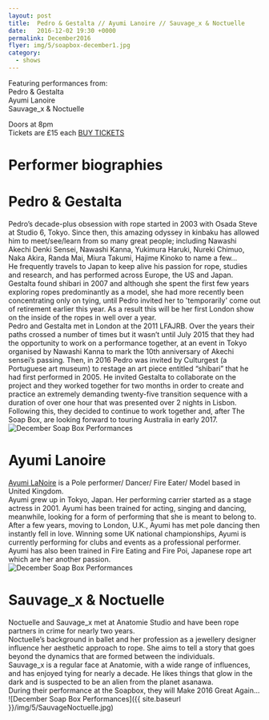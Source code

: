 ```yaml
---
layout: post
title:  Pedro & Gestalta // Ayumi Lanoire // Sauvage_x & Noctuelle
date:   2016-12-02 19:30 +0000
permalink: December2016
flyer: img/5/soapbox-december1.jpg
category:
  - shows
---
```


Featuring performances from:<br>
Pedro & Gestalta<br>
Ayumi Lanoire<br>
Sauvage_x & Noctuelle

Doors at 8pm<br>
Tickets are £15 each [BUY TICKETS](https://www.tickettailor.com/checkout/view-event/id/72867/chk/df4c)

# Performer biographies

# Pedro & Gestalta

Pedro’s decade-plus obsession with rope started in 2003 with Osada Steve at Studio 6, Tokyo. Since then, this amazing odyssey in kinbaku has allowed him to meet/see/learn from so many great people; including Nawashi Akechi Denki Sensei, Nawashi Kanna, Yukimura Haruki, Nureki Chimuo, Naka Akira, Randa Mai, Miura Takumi, Hajime Kinoko to name a few...<br>
He frequently travels to Japan to keep alive his passion for rope, studies and research, and has performed across Europe, the US and Japan.<br>
Gestalta found shibari in 2007 and although she spent the first few years exploring ropes predominantly as a model, she had more recently been concentrating only on tying, until Pedro invited her to 'temporarily' come out of retirement earlier this year. As a result this will be her first London show on the inside of the ropes in well over a year.<br>
Pedro and Gestalta met in London at the 2011 LFAJRB. Over the years their paths crossed a number of times but it wasn’t until July 2015 that they had the opportunity to work on a performance together, at an event in Tokyo organised by Nawashi Kanna to mark the 10th anniversary of Akechi sensei’s passing. Then, in 2016 Pedro was invited by Culturgest (a Portuguese art museum) to restage an art piece entitled “shibari” that he had first performed in 2005. He invited Gestalta to collaborate on the project and they worked together for two months in order to create and practice an extremely demanding twenty-five transition sequence with a duration of over one hour that was presented over 2 nights in Lisbon. <br>
Following this, they decided to continue to work together and, after The Soap Box, are looking forward to touring Australia in early 2017.
![December Soap Box Performances](https://c5.staticflickr.com/9/8256/29710502252_2178cc2956_o.jpg)

# Ayumi Lanoire

[Ayumi LaNoire](http://www.ayumilanoire.com/) is a Pole performer/ Dancer/ Fire Eater/ Model based in United Kingdom.<br>
Ayumi grew up in Tokyo, Japan. Her performing carrier started as a stage actress in 2001. Ayumi has been trained for acting, singing and dancing, meanwhile, looking for a form of performing that she is meant to belong to.<br>
After a few years, moving to London, U.K., Ayumi has met pole dancing then instantly fell in love. Winning some UK national championships, Ayumi is currently performing for clubs and events as a professional performer.<br>
Ayumi has also been trained in Fire Eating and Fire Poi, Japanese rope art which are her another passion.<br>
![December Soap Box Performances](http://nebula.wsimg.com/85d3f429693c4e17c24ee91110be06f2?AccessKeyId=7CC26ED3D47014BDD937&disposition=0&alloworigin=1)

# Sauvage_x & Noctuelle

Noctuelle and Sauvage_x met at Anatomie Studio and have been rope partners in crime for nearly two years.<br>
Noctuelle’s background in ballet and her profession as a jewellery designer influence her aesthetic approach to rope. She aims to tell a story that goes beyond the dynamics that are formed between the individuals.<br>
Sauvage_x is a regular face at Anatomie, with a wide range of influences, and has enjoyed tying for nearly a decade. He likes things that glow in the dark and is suspected to be an alien from the planet asanawa.<br>
During their performance at the Soapbox, they will Make 2016 Great Again...
![December Soap Box Performances]({{ site.baseurl }}/img/5/SauvageNoctuelle.jpg)
